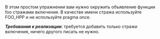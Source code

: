 В этом простом упражнении вам нужно окружить объявление функции foo стражами включения. В качестве имени стража используйте FOO_HPP и не используйте pragma once.

***Требования к реализации***: требуется добавить только стражи включения, ничего другого писать не нужно.
